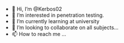 - 👋 Hi, I’m @Kerbos02
- 👀 I’m interested in penetration testing.
- 🌱 I’m currently learning at university
- 💞️ I’m looking to collaborate on all subjects...
- 📫 How to reach me ...

<!---
Kerbos02/Kerbos02 is a ✨ special ✨ repository because its `README.md` (this file) appears on your GitHub profile.
You can click the Preview link to take a look at your changes.
--->
